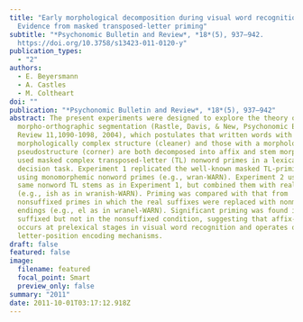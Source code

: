 ```yaml
---
title: "Early morphological decomposition during visual word recognition:
  Evidence from masked transposed-letter priming"
subtitle: "*Psychonomic Bulletin and Review*, *18*(5), 937–942.
  https://doi.org/10.3758/s13423-011-0120-y"
publication_types:
  - "2"
authors:
  - E. Beyersmann
  - A. Castles
  - M. Coltheart
doi: ""
publication: "*Psychonomic Bulletin and Review*, *18*(5), 937–942"
abstract: The present experiments were designed to explore the theory of early
  morpho-orthographic segmentation (Rastle, Davis, & New, Psychonomic Bulletin &
  Review 11,1090-1098, 2004), which postulates that written words with a true
  morphologically complex structure (cleaner) and those with a morphological
  pseudostructure (corner) are both decomposed into affix and stem morphemes. We
  used masked complex transposed-letter (TL) nonword primes in a lexical
  decision task. Experiment 1 replicated the well-known masked TL-priming effect
  using monomorphemic nonword primes (e.g., wran-WARN). Experiment 2 used the
  same nonword TL stems as in Experiment 1, but combined them with real suffixes
  (e.g., ish as in wranish-WARN). Priming was compared with that from
  nonsuffixed primes in which the real suffixes were replaced with nonmorphemic
  endings (e.g., el as in wranel-WARN). Significant priming was found in the
  suffixed but not in the nonsuffixed condition, suggesting that affix-stripping
  occurs at prelexical stages in visual word recognition and operates over early
  letter-position encoding mechanisms.
draft: false
featured: false
image:
  filename: featured
  focal_point: Smart
  preview_only: false
summary: "2011"
date: 2011-10-01T03:17:12.918Z
---
```

